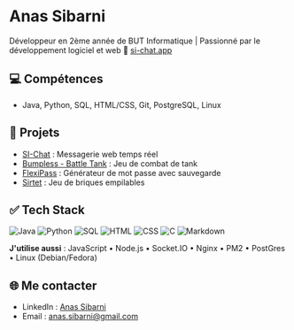 # Anas Sibarni 

Développeur en 2ème année de BUT Informatique | Passionné par le développement logiciel et web
🎯 [si-chat.app](https://si-chat.app)

## 💻 Compétences
- Java, Python, SQL, HTML/CSS, Git, PostgreSQL, Linux

## 📂 Projets
- [SI-Chat](https://si-chat.app) : Messagerie web temps réel
- [Bumpless - Battle Tank](https://si-chat.app) : Jeu de combat de tank
- [FlexiPass]() : Générateur de mot passe avec sauvegarde
- [Sirtet]() : Jeu de briques empilables

## ✅ Tech Stack

<p>
  <img alt="Java" src="https://img.shields.io/badge/java-%23ED8B00.svg?style=for-the-badge&logo=openjdk&logoColor=white"/>
  <img alt="Python" src="https://img.shields.io/badge/python-3670A0?style=for-the-badge&logo=python&logoColor=ffdd54"/>
  <img alt="SQL" src="https://img.shields.io/badge/sql-%2300599C.svg?style=for-the-badge&logo=sql&logoColor=white"/>
  <img alt="HTML" src="https://img.shields.io/badge/html-%2300599C.svg?style=for-the-badge&logo=html&logoColor=white"/>
  <img alt="CSS" src="https://img.shields.io/badge/css-%2300599C.svg?style=for-the-badge&logo=css&logoColor=white"/>
  <img alt="C" src="https://img.shields.io/badge/c-%2300599C.svg?style=for-the-badge&logo=c&logoColor=white"/>
  <img alt="Markdown" src="https://img.shields.io/badge/markdown-%23000000.svg?style=for-the-badge&logo=markdown&logoColor=white"/>

</p>

**J'utilise aussi** : JavaScript • Node.js • Socket.IO • Nginx • PM2 • PostGres • Linux (Debian/Fedora)

## 🌐 Me contacter
- LinkedIn : [Anas Sibarni](https://www.linkedin.com/in/anas-sibarni-b286642b4/)
- Email : anas.sibarni@gmail.com
